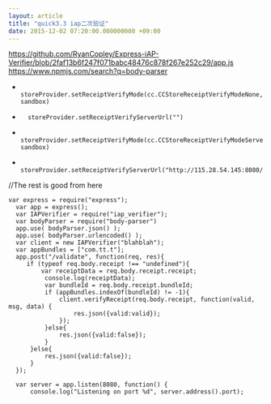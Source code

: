 ```yaml
---
layout: article
title: "quick3.3 iap二次验证"
date: 2015-12-02 07:20:00.000000000 +09:00
---
```


https://github.com/RyanCopley/Express-iAP-Verifier/blob/2faf13b6f247f071babc48476c878f267e252c29/app.js
https://www.npmjs.com/search?q=body-parser


-       storeProvider.setReceiptVerifyMode(cc.CCStoreReceiptVerifyModeNone, sandbox)
-       storeProvider.setReceiptVerifyServerUrl("")
+       storeProvider.setReceiptVerifyMode(cc.CCStoreReceiptVerifyModeServer, sandbox)
+       storeProvider.setReceiptVerifyServerUrl("http://115.28.54.145:8080/validate")

//The rest is good from here


    var express = require("express");
      var app = express();
      var IAPVerifier = require("iap_verifier");
      var bodyParser = require("body-parser")
      app.use( bodyParser.json() );
      app.use( bodyParser.urlencoded() );
      var client = new IAPVerifier("blahblah");
      var appBundles = ["com.tt.t"];
      app.post("/validate", function(req, res){
         if (typeof req.body.receipt !== "undefined"){
             var receiptData = req.body.receipt.receipt;
              console.log(receiptData);
              var bundleId = req.body.receipt.bundleId;
              if (appBundles.indexOf(bundleId) != -1){
                  client.verifyReceipt(req.body.receipt, function(valid, msg, data) {
                      res.json({valid:valid});
                  });
              }else{
                  res.json({valid:false});
              }
          }else{
              res.json({valid:false});
          }
      });

      var server = app.listen(8080, function() {
          console.log("Listening on port %d", server.address().port);
